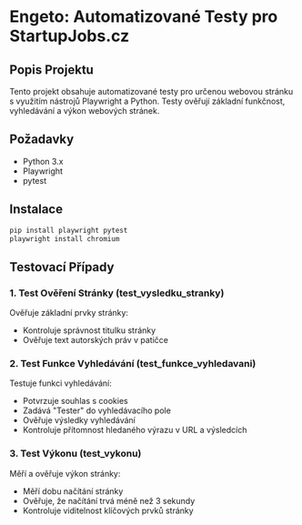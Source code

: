 # Engeto: Automatizované Testy pro StartupJobs.cz

## Popis Projektu
Tento projekt obsahuje automatizované testy pro určenou webovou stránku s využitím nástrojů Playwright a Python. Testy ověřují základní funkčnost, vyhledávání a výkon webových stránek.

## Požadavky
- Python 3.x
- Playwright
- pytest

## Instalace
```bash
pip install playwright pytest
playwright install chromium
```

## Testovací Případy

### 1. Test Ověření Stránky (test_vysledku_stranky)
Ověřuje základní prvky stránky:
- Kontroluje správnost titulku stránky
- Ověřuje text autorských práv v patičce

### 2. Test Funkce Vyhledávání (test_funkce_vyhledavani)
Testuje funkci vyhledávání:
- Potvrzuje souhlas s cookies
- Zadává "Tester" do vyhledávacího pole
- Ověřuje výsledky vyhledávání
- Kontroluje přítomnost hledaného výrazu v URL a výsledcích

### 3. Test Výkonu (test_vykonu)
Měří a ověřuje výkon stránky:
- Měří dobu načítání stránky
- Ověřuje, že načítání trvá méně než 3 sekundy
- Kontroluje viditelnost klíčových prvků stránky
